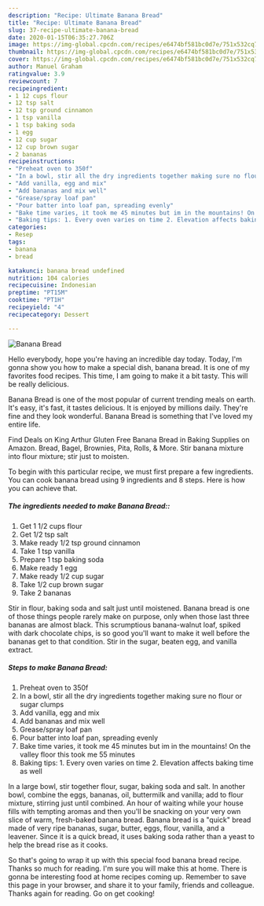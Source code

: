 ```yaml
---
description: "Recipe: Ultimate Banana Bread"
title: "Recipe: Ultimate Banana Bread"
slug: 37-recipe-ultimate-banana-bread
date: 2020-01-15T06:35:27.706Z
image: https://img-global.cpcdn.com/recipes/e6474bf581bc0d7e/751x532cq70/banana-bread-recipe-main-photo.jpg
thumbnail: https://img-global.cpcdn.com/recipes/e6474bf581bc0d7e/751x532cq70/banana-bread-recipe-main-photo.jpg
cover: https://img-global.cpcdn.com/recipes/e6474bf581bc0d7e/751x532cq70/banana-bread-recipe-main-photo.jpg
author: Manuel Graham
ratingvalue: 3.9
reviewcount: 7
recipeingredient:
- 1 12 cups flour
- 12 tsp salt
- 12 tsp ground cinnamon
- 1 tsp vanilla
- 1 tsp baking soda
- 1 egg
- 12 cup sugar
- 12 cup brown sugar
- 2 bananas
recipeinstructions:
- "Preheat oven to 350f"
- "In a bowl, stir all the dry ingredients together making sure no flour or sugar clumps"
- "Add vanilla, egg and mix"
- "Add bananas and mix well"
- "Grease/spray loaf pan"
- "Pour batter into loaf pan, spreading evenly"
- "Bake time varies, it took me 45 minutes but im in the mountains! On the valley floor this took me 55 minutes"
- "Baking tips: 1. Every oven varies on time 2. Elevation affects baking time as well"
categories:
- Resep
tags:
- banana
- bread

katakunci: banana bread undefined
nutrition: 104 calories
recipecuisine: Indonesian
preptime: "PT15M"
cooktime: "PT1H"
recipeyield: "4"
recipecategory: Dessert

---
```



![Banana Bread](https://img-global.cpcdn.com/recipes/e6474bf581bc0d7e/751x532cq70/banana-bread-recipe-main-photo.jpg)

Hello everybody, hope you're having an incredible day today. Today, I'm gonna show you how to make a special dish, banana bread. It is one of my favorites food recipes. This time, I am going to make it a bit tasty. This will be really delicious.

Banana Bread is one of the most popular of current trending meals on earth. It's easy, it's fast, it tastes delicious. It is enjoyed by millions daily. They're fine and they look wonderful. Banana Bread is something that I've loved my entire life.

Find Deals on King Arthur Gluten Free Banana Bread in Baking Supplies on Amazon. Bread, Bagel, Brownies, Pita, Rolls, &amp; More. Stir banana mixture into flour mixture; stir just to moisten.


To begin with this particular recipe, we must first prepare a few ingredients. You can cook banana bread using 9 ingredients and 8 steps. Here is how you can achieve that.

##### The ingredients needed to make Banana Bread::

1. Get 1 1/2 cups flour
1. Get 1/2 tsp salt
1. Make ready 1/2 tsp ground cinnamon
1. Take 1 tsp vanilla
1. Prepare 1 tsp baking soda
1. Make ready 1 egg
1. Make ready 1/2 cup sugar
1. Take 1/2 cup brown sugar
1. Take 2 bananas


Stir in flour, baking soda and salt just until moistened. Banana bread is one of those things people rarely make on purpose, only when those last three bananas are almost black. This scrumptious banana-walnut loaf, spiked with dark chocolate chips, is so good you&#39;ll want to make it well before the bananas get to that condition. Stir in the sugar, beaten egg, and vanilla extract. 

##### Steps to make Banana Bread:

1. Preheat oven to 350f
1. In a bowl, stir all the dry ingredients together making sure no flour or sugar clumps
1. Add vanilla, egg and mix
1. Add bananas and mix well
1. Grease/spray loaf pan
1. Pour batter into loaf pan, spreading evenly
1. Bake time varies, it took me 45 minutes but im in the mountains! On the valley floor this took me 55 minutes
1. Baking tips: 1. Every oven varies on time 2. Elevation affects baking time as well


In a large bowl, stir together flour, sugar, baking soda and salt. In another bowl, combine the eggs, bananas, oil, buttermilk and vanilla; add to flour mixture, stirring just until combined. An hour of waiting while your house fills with tempting aromas and then you&#39;ll be snacking on your very own slice of warm, fresh-baked banana bread. Banana bread is a &#34;quick&#34; bread made of very ripe bananas, sugar, butter, eggs, flour, vanilla, and a leavener. Since it is a quick bread, it uses baking soda rather than a yeast to help the bread rise as it cooks. 

So that's going to wrap it up with this special food banana bread recipe. Thanks so much for reading. I'm sure you will make this at home. There is gonna be interesting food at home recipes coming up. Remember to save this page in your browser, and share it to your family, friends and colleague. Thanks again for reading. Go on get cooking!
